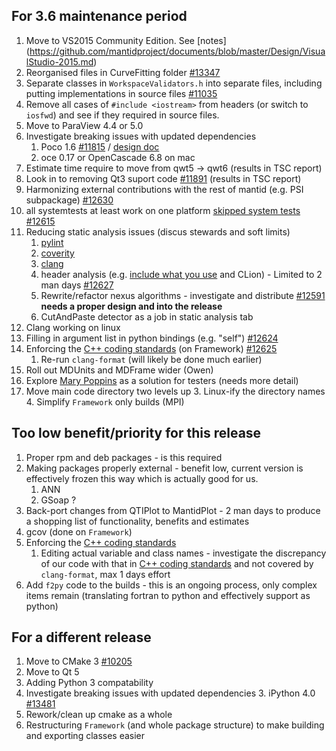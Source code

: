 For 3.6 maintenance period
--------------------------
1. Move to VS2015 Community Edition. See [notes] (https://github.com/mantidproject/documents/blob/master/Design/VisualStudio-2015.md)
1. Reorganised files in CurveFitting folder [#13347](https://github.com/mantidproject/mantid/issues/13347)
1. Separate classes in `WorkspaceValidators.h` into separate files, including putting implementations in source files [#11035](https://github.com/mantidproject/mantid/issues/11035)
1. Remove all cases of `#include <iostream>` from headers (or switch to `iosfwd`) and see if they required in source files.
1. Move to ParaView 4.4 or 5.0
1. Investigate breaking issues with updated dependencies
    1. Poco 1.6 [#11815](http://github.com/mantidproject/mantid/issues/11815) / [design doc](https://github.com/mantidproject/documents/blob/master/Design/PocoStringTokenizer.md)
    2. oce 0.17 or OpenCascade 6.8 on mac
1. Estimate time require to move from qwt5 -> qwt6 (results in TSC report)
1. Look in to removing Qt3 suport code [#11891](https://github.com/mantidproject/mantid/issues/11891) (results in TSC report)
1. Harmonizing external contributions with the rest of mantid (e.g. PSI subpackage) [#12630](https://github.com/mantidproject/mantid/issues/12630)
1. all systemtests at least work on one platform [skipped system tests](http://developer.mantidproject.org/systemtests/) [#12615](https://github.com/mantidproject/mantid/issues/12615)
1. Reducing static analysis issues (discus stewards and soft limits)
   1. [pylint](http://builds.mantidproject.org/job/pylint_master)
   2. [coverity](https://scan.coverity.com/projects/335)
   3. [clang](http://builds.mantidproject.org/job/master_clean-clang/)
   6. header analysis (e.g. [include what you use](http://www.mantidproject.org/IWYU) and CLion) - Limited to 2 man days [#12627](https://github.com/mantidproject/mantid/issues/12627)
   7. Rewrite/refactor nexus algorithms - investigate and distribute [#12591](http://github.com/mantidproject/mantid/issues/12591) **needs a proper design and into the release**
   4. CutAndPaste detector as a job in static analysis tab
1. Clang working on linux
1. Filling in argument list in python bindings (e.g. "self") [#12624](http://github.com/mantidproject/mantid/issues/12624)
1. Enforcing the [C++ coding standards](http://www.mantidproject.org/C%2B%2B_Coding_Standards) (on Framework) [#12625](http://github.com/mantidproject/mantid/issues/12625)
   1. Re-run `clang-format` (will likely be done much earlier)
1. Roll out MDUnits and MDFrame wider (Owen)
1. Explore [Mary Poppins](https://github.com/mary-poppins/mary-poppins) as a solution for testers (needs more detail)
2. Move main code directory two levels up
   3. Linux-ify the directory names
   4. Simplify `Framework` only builds (MPI)

Too low benefit/priority for this release
-----------------------------------------
1. Proper rpm and deb packages - is this required
1. Making packages properly external - benefit low, current version is effectively frozen this way which is actually good for us.
   1. ANN
   2. GSoap ?
1. Back-port changes from QTIPlot to MantidPlot - 2 man days to produce a shopping list of functionality, benefits and estimates
5. gcov (done on `Framework`)
1. Enforcing the [C++ coding standards](http://www.mantidproject.org/C%2B%2B_Coding_Standards)
   1. Editing actual variable and class names - investigate the discrepancy of our code with that in [C++ coding standards](http://www.mantidproject.org/C%2B%2B_Coding_Standards) and not covered by `clang-format`, max 1 days effort
1. Add `f2py` code to the builds - this is an ongoing process, only complex items remain (translating fortran to python and effectively support as python)

   
For a different release
-----------------------
1. Move to CMake 3 [#10205](http://github.com/mantidproject/mantid/issues/10205)
1. Move to Qt 5
1. Adding Python 3 compatability
1. Investigate breaking issues with updated dependencies
    3. iPython 4.0 [#13481](https://github.com/mantidproject/mantid/issues/13481)
1. Rework/clean up cmake as a whole
1. Restructuring `Framework` (and whole package structure) to make building and exporting classes easier

